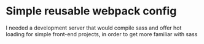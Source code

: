 # Simple reusable webpack config

I needed a development server that would compile sass and offer hot loading for simple front-end projects, in order to get more familiar with sass